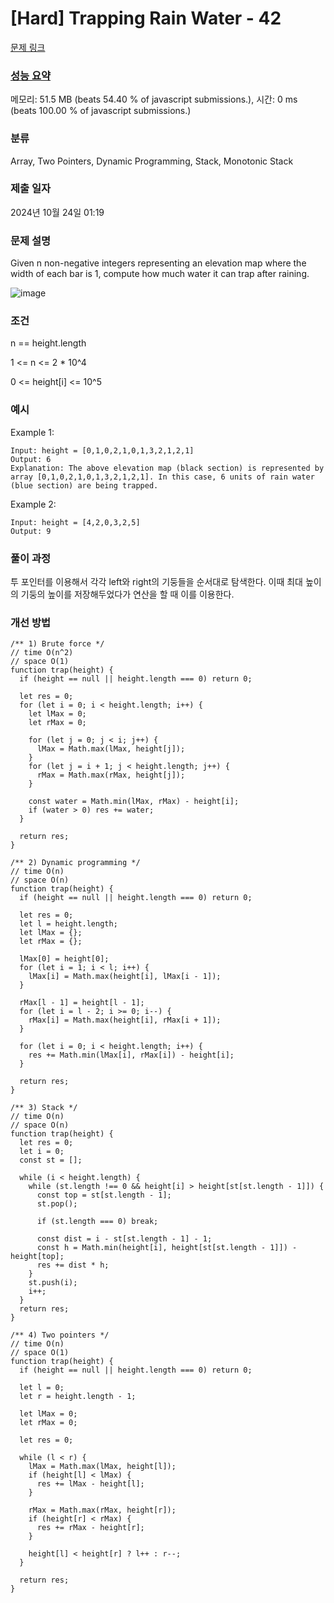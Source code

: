 # [Hard] Trapping Rain Water - 42

[문제 링크](https://leetcode.com/problems/trapping-rain-water/description/)

### [성능 요약](https://leetcode.com/submissions/detail/1431593489/)

메모리: 51.5 MB (beats 54.40 % of javascript submissions.), 시간: 0 ms (beats 100.00 % of javascript submissions.)

### 분류

Array, Two Pointers, Dynamic Programming, Stack, Monotonic Stack

### 제출 일자

2024년 10월 24일 01:19

### 문제 설명

<p>Given n non-negative integers representing an elevation map where the width of each bar is 1, compute how much water it can trap after raining.</p>

![image](https://github.com/user-attachments/assets/5fdf644c-845e-49d3-8122-7c37bf7e749e)

### 조건
<p>n == height.length</p>
<p>1 <= n <= 2 * 10^4</p>
<p>0 <= height[i] <= 10^5</p>


### 예시

Example 1:
```
Input: height = [0,1,0,2,1,0,1,3,2,1,2,1]
Output: 6
Explanation: The above elevation map (black section) is represented by array [0,1,0,2,1,0,1,3,2,1,2,1]. In this case, 6 units of rain water (blue section) are being trapped.
```

Example 2:
```
Input: height = [4,2,0,3,2,5]
Output: 9
```


### 풀이 과정
투 포인터를 이용해서 각각 left와 right의 기둥들을 순서대로 탐색한다. 이때 최대 높이의 기둥의 높이를 저장해두었다가 연산을 할 때 이를 이용한다.

### 개선 방법
```
/** 1) Brute force */
// time O(n^2)
// space O(1)
function trap(height) {
  if (height == null || height.length === 0) return 0;

  let res = 0;
  for (let i = 0; i < height.length; i++) {
    let lMax = 0;
    let rMax = 0;

    for (let j = 0; j < i; j++) {
      lMax = Math.max(lMax, height[j]);
    }
    for (let j = i + 1; j < height.length; j++) {
      rMax = Math.max(rMax, height[j]);
    }

    const water = Math.min(lMax, rMax) - height[i];
    if (water > 0) res += water;
  }

  return res;
}

/** 2) Dynamic programming */
// time O(n)
// space O(n)
function trap(height) {
  if (height == null || height.length === 0) return 0;

  let res = 0;
  let l = height.length;
  let lMax = {};
  let rMax = {};

  lMax[0] = height[0];
  for (let i = 1; i < l; i++) {
    lMax[i] = Math.max(height[i], lMax[i - 1]);
  }

  rMax[l - 1] = height[l - 1];
  for (let i = l - 2; i >= 0; i--) {
    rMax[i] = Math.max(height[i], rMax[i + 1]);
  }

  for (let i = 0; i < height.length; i++) {
    res += Math.min(lMax[i], rMax[i]) - height[i];
  }

  return res;
}

/** 3) Stack */
// time O(n)
// space O(n)
function trap(height) {
  let res = 0;
  let i = 0;
  const st = [];

  while (i < height.length) {
    while (st.length !== 0 && height[i] > height[st[st.length - 1]]) {
      const top = st[st.length - 1];
      st.pop();

      if (st.length === 0) break;

      const dist = i - st[st.length - 1] - 1;
      const h = Math.min(height[i], height[st[st.length - 1]]) - height[top];
      res += dist * h;
    }
    st.push(i);
    i++;
  }
  return res;
}

/** 4) Two pointers */
// time O(n)
// space O(1)
function trap(height) {
  if (height == null || height.length === 0) return 0;

  let l = 0;
  let r = height.length - 1;

  let lMax = 0;
  let rMax = 0;

  let res = 0;

  while (l < r) {
    lMax = Math.max(lMax, height[l]);
    if (height[l] < lMax) {
      res += lMax - height[l];
    }

    rMax = Math.max(rMax, height[r]);
    if (height[r] < rMax) {
      res += rMax - height[r];
    }

    height[l] < height[r] ? l++ : r--;
  }

  return res;
}
```
